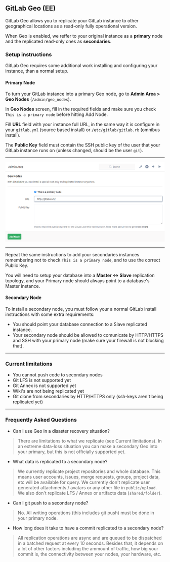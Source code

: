 ## GitLab Geo (EE)

GitLab Geo allows you to replicate your GitLab instance to other
geographical locations as a read-only fully operational version.

When Geo is enabled, we reffer to your original instance as a **primary**
node and the replicated read-only ones as **secondaries**.

### Setup instructions

GitLab Geo requires some additional work installing and configuring your
instance, than a normal setup.

#### Primary Node

To turn your GitLab instance into a primary Geo node, go to 
**Admin Area > Geo Nodes** (`/admin/geo_nodes`).

In **Geo Nodes** screen, fill in the required fields and make sure you 
check `This is a primary node` before hitting Add Node.

Fill **URL** field with your instance full URL, in the same way it is 
configure in your `gitlab.yml` (source based install) or 
`/etc/gitlab/gitlab.rb` (omnibus install).

The **Public Key** field must contain the SSH public key of the user that
your GitLab instance runs on (unless changed, should be the user `git`).

---

![Geo Nodes Screen](img/geo-nodes-screen.png)

---

Repeat the same instructions to add your secondaries instances remembering not
to check `This is a primary node`, and to use the correct Public Key.

You will need to setup your database into a **Master <-> Slave** replication
topology, and your Primary node should always point to a database's 
Master instance.

#### Secondary Node

To install a secondary node, you must follow your a normal GitLab install
instructions with some extra requirements:
 
 * You should point your database connection to a Slave replicated instance.
 * Your secondary node should be allowed to comunicate by HTTP/HTTPS and
   SSH with your primary node (make sure your firewall is not blocking that).

---

### Current limitations

 * You cannot push code to secondary nodes
 * Git LFS is not supported yet
 * Git Annex is not supported yet
 * Wiki's are not being replicated yet
 * Git clone from secondaries by HTTP/HTTPS only (ssh-keys
   aren't being replicated yet)

---

### Frequently Asked Questions

 * Can I use Geo in a disaster recovery situation?
 
> There are limitations to what we replicate (see Current limitations).
In an extreme data-loss situation you can make a secondary Geo into your
primary, but this is not officially supported yet.

 * What data is replicated to a secondary node?

> We currently replicate project repositories and whole database. This
means user accounts, issues, merge requests, groups, project data, etc
will be available for query.
We currently don't replicate user generated attachments / avatars or any
other file in `public/upload`. We also don't replicate LFS / Annex or
artifacts data (`shared/folder`). 

 * Can I git push to a secondary node?
 
> No. All writing operations (this includes git push) must be done in your
primary node.

 * How long does it take to have a commit replicated to a secondary node?
 
> All replication operations are async and are queued to be dispatched
in a batched request at every 10 seconds. Besides that, it depends on a 
lot of other factors including the ammount of traffic, how big your 
commit is, the connectivity between your nodes, your hardware, etc.
